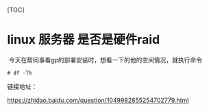 [TOC]

# linux 服务器 是否是硬件raid



​	今天在帮同事看gp的部署安装时，想看一下的他的空间情况，就执行命令

```
# df -Th

```













链接地址：

https://zhidao.baidu.com/question/1049982855254702779.html